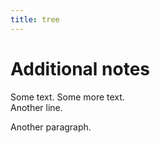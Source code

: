 ```yaml
---
title: tree
---
```


# Additional notes

Some text. Some more text.  
Another line.

Another paragraph.
